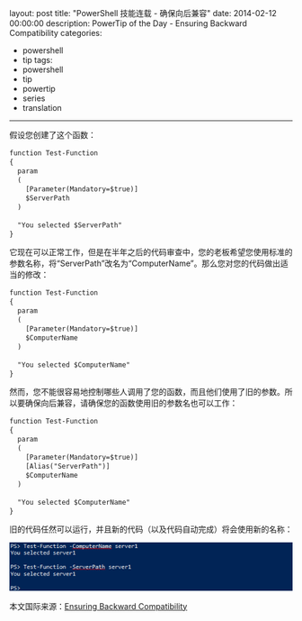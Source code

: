 layout: post
title: "PowerShell 技能连载 - 确保向后兼容"
date: 2014-02-12 00:00:00
description: PowerTip of the Day - Ensuring Backward Compatibility
categories:
- powershell
- tip
tags:
- powershell
- tip
- powertip
- series
- translation
---
假设您创建了这个函数：

	function Test-Function
	{
	  param
	  (
	    [Parameter(Mandatory=$true)]
	    $ServerPath
	  )
	
	  "You selected $ServerPath"
	}


它现在可以正常工作，但是在半年之后的代码审查中，您的老板希望您使用标准的参数名称，将“ServerPath”改名为“ComputerName”。那么您对您的代码做出适当的修改：

	function Test-Function
	{
	  param
	  (
	    [Parameter(Mandatory=$true)]
	    $ComputerName
	  )
	
	  "You selected $ComputerName"
	}

然而，您不能很容易地控制哪些人调用了您的函数，而且他们使用了旧的参数。所以要确保向后兼容，请确保您的函数使用旧的参数名也可以工作：

	function Test-Function
	{
	  param
	  (
	    [Parameter(Mandatory=$true)]
	    [Alias("ServerPath")]
	    $ComputerName
	  )
	
	  "You selected $ComputerName"
	}

旧的代码任然可以运行，并且新的代码（以及代码自动完成）将会使用新的名称：

![](/img/2014-02-12-ensuring-backward-compatibility-001.png)

<!--more-->
本文国际来源：[Ensuring Backward Compatibility](http://community.idera.com/powershell/powertips/b/tips/posts/ensuring-backward-compatibility)
